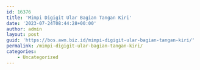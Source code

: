 ```yaml
---
id: 16376
title: 'Mimpi Digigit Ular Bagian Tangan Kiri'
date: '2023-07-24T08:44:28+00:00'
author: admin
layout: post
guid: 'https://bos.awn.biz.id/mimpi-digigit-ular-bagian-tangan-kiri/'
permalink: /mimpi-digigit-ular-bagian-tangan-kiri/
categories:
    - Uncategorized
---
```


